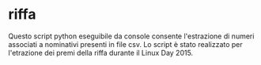 # riffa
Questo script python eseguibile da console consente l'estrazione di numeri associati a nominativi presenti in file csv.
Lo script è stato realizzato per l'etrazione dei premi della riffa durante il Linux Day 2015.
